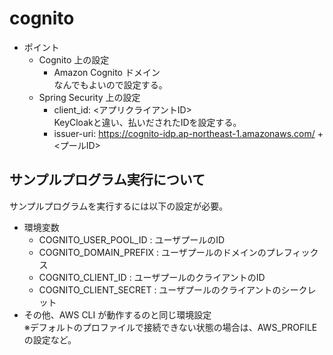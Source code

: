 # cognito

- ポイント
  - Cognito 上の設定
    - Amazon Cognito ドメイン  
      なんでもよいので設定する。
  - Spring Security 上の設定
    - client_id: <アプリクライアントID>  
      KeyCloakと違い、払いだされたIDを設定する。
    - issuer-uri: https://cognito-idp.ap-northeast-1.amazonaws.com/ + <プールID>

## サンプルプログラム実行について

サンプルプログラムを実行するには以下の設定が必要。

- 環境変数
  - COGNITO_USER_POOL_ID : ユーザプールのID
  - COGNITO_DOMAIN_PREFIX : ユーザプールのドメインのプレフィックス
  - COGNITO_CLIENT_ID : ユーザプールのクライアントのID
  - COGNITO_CLIENT_SECRET : ユーザプールのクライアントのシークレット
- その他、AWS CLI が動作するのと同じ環境設定  
  ※デフォルトのプロファイルで接続できない状態の場合は、AWS_PROFILE の設定など。
